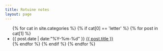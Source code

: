 ```yaml
---
title: Rotuine notes
layout: page
---
```


<ul class="listing">
{% for cat in site.categories %}
{% if cat[0] == 'letter' %}
{% for post in cat[1] %}
  <li class="listing-item">
  <time datetime="{{ post.date | date:"%Y-%m-%d" }}">{{ post.date | date:"%Y-%m-%d" }}</time>
  <a href="{{ site.baseurl }}{{ post.url }}" title="{{ post.title }}">{{ post.title }}</a>
  </li>
{% endfor %}
{% endif %}
{% endfor %}
</ul>

